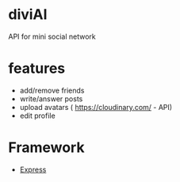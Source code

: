 # diviAI

API for mini social network

# features

- add/remove friends
- write/answer posts
- upload avatars ( https://cloudinary.com/  - API)
- edit profile


# Framework

  * [Express](https://github.com/expressjs/generator)
